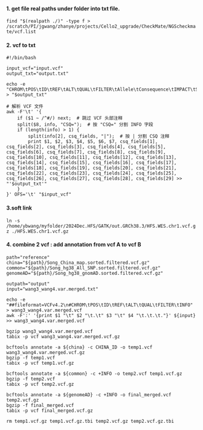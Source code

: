 #### 1. get file real paths under folder into txt file.
`find "$(realpath ./)" -type f > /scratch/PI/jgwang/zhanye/projects/Cello2_upgrade/CheckMate/NGScheckmate/vcf.list`

#### 2. vcf to txt
```
#!/bin/bash

input_vcf="input.vcf"
output_txt="output.txt"

echo -e "CHROM\tPOS\tID\tREF\tALT\tQUAL\tFILTER\tAllele\tConsequence\tIMPACT\tSYMBOL\tGene\tFeature_type\tFeature\tBIOTYPE\tEXON\tINTRON\tHGVSc\tHGVSp\tcDNA_position\tCDS_position\tProtein_position\tAmino_acids\tCodons\tExisting_variation\tDISTANCE\tSTRAND\tFLAGS\tSYMBOL_SOURCE\tHGNC_ID\tCADD_PHRED\tCADD_RAW\tSpliceRegion\tTSSDistance\tFrameshiftSequence\tWildtypeProtein\tDownstreamProtein\tProteinLengthChange" > "$output_txt"

# 解析 VCF 文件
awk -F'\t' '{
    if ($1 ~ /^#/) next;  # 跳过 VCF 头部注释
    split($8, info, "CSQ=");  # 按 "CSQ=" 分割 INFO 字段
    if (length(info) > 1) {
        split(info[2], csq_fields, "|");  # 按 | 分割 CSQ 注释
        print $1, $2, $3, $4, $5, $6, $7, csq_fields[1], csq_fields[2], csq_fields[3], csq_fields[4], csq_fields[5], csq_fields[6], csq_fields[7], csq_fields[8], csq_fields[9], csq_fields[10], csq_fields[11], csq_fields[12], csq_fields[13], csq_fields[14], csq_fields[15], csq_fields[16], csq_fields[17], csq_fields[18], csq_fields[19], csq_fields[20], csq_fields[21], csq_fields[22], csq_fields[23], csq_fields[24], csq_fields[25], csq_fields[26], csq_fields[27], csq_fields[28], csq_fields[29] >> "'$output_txt'"
    }
}' OFS='\t' "$input_vcf"
```

#### 3.soft link
`ln -s /home/ybwang/myfolder/2024Dec.HFS/GATK/out.GRCh38.3/HFS.WES.chr1.vcf.gz ./HFS.WES.chr1.vcf.gz`

#### 4. combine 2 vcf : add annotation from vcf A to vcf B
```
path="reference"
china="${path}/Song_China_map.sorted.filtered.vcf.gz"
common="${path}/Song_hg38_All_SNP.sorted.filtered.vcf.gz"
genomeAD="${path}/Song_hg38_gnomAD.sorted.filtered.vcf.gz"

outpath="output"
input="wang3_wang4.var.merged.txt"

echo -e "##fileformat=VCFv4.2\n#CHROM\tPOS\tID\tREF\tALT\tQUAL\tFILTER\tINFO" > wang3_wang4.var.merged.vcf
awk -F':' '{print $1 "\t" $2 "\t.\t" $3 "\t" $4 "\t.\t.\t."}' ${input} >> wang3_wang4.var.merged.vcf

bgzip wang3_wang4.var.merged.vcf
tabix -p vcf wang3_wang4.var.merged.vcf.gz

bcftools annotate -a ${china} -c CHINA_ID -o temp1.vcf wang3_wang4.var.merged.vcf.gz
bgzip -f temp1.vcf
tabix -p vcf temp1.vcf.gz

bcftools annotate -a ${common} -c +INFO -o temp2.vcf temp1.vcf.gz
bgzip -f temp2.vcf
tabix -p vcf temp2.vcf.gz

bcftools annotate -a ${genomeAD} -c +INFO -o final_merged.vcf temp2.vcf.gz
bgzip -f final_merged.vcf
tabix -p vcf final_merged.vcf.gz

rm temp1.vcf.gz temp1.vcf.gz.tbi temp2.vcf.gz temp2.vcf.gz.tbi
```




